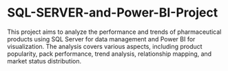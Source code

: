 # SQL-SERVER-and-Power-BI-Project

This project aims to analyze the performance and trends of pharmaceutical products using SQL Server for data management and Power BI for visualization. The analysis covers various aspects, including product popularity, pack performance, trend analysis, relationship mapping, and market status distribution.
